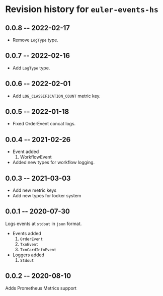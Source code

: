 # Revision history for `euler-events-hs`

## 0.0.8 -- 2022-02-17

* Remove `LogType` type.

## 0.0.7 -- 2022-02-16

* Add `LogType` type.

## 0.0.6 -- 2022-02-01

* Add `LOG_CLASSIFICATION_COUNT` metric key.

## 0.0.5 -- 2022-01-18

* Fixed OrderEvent concat logs.

## 0.0.4 -- 2021-02-26

* Event added
  1. WorkflowEvent
* Added new types for workflow logging.

## 0.0.3 -- 2021-03-03

* Add new metric keys
* Add new types for locker system

## 0.0.1 -- 2020-07-30

Logs events at `stdout` in `json` format.

* Events added
  1. `OrderEvent`
  2. `TxnEvent`
  3. `TxnCardInfoEvent`
* Loggers added
  1. `Stdout`

## 0.0.2 -- 2020-08-10
Adds Prometheus Metrics support


